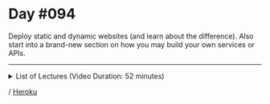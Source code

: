 # Day #094
Deploy static and dynamic websites (and learn about the difference). Also start into a brand-new section on how you may build your own services or APIs.

---

<details>
    <summary>List of Lectures (Video Duration: 52 minutes)</summary>
    <ul>
        <li>Improving Performance & Shrinking Assets (JS, Images)</li>
        <li>Deployment Example: Static Websites (Refresher)?</li>
        <li>Deployment Example: Dynamic Website With Backend Code</li>
        <li>Deploying A MongoDB Database With Atlas</li>
        <li>Finishing Dynamic Website Deployment</li>
        <hr>
        <li>Module Introduction</li>
        <li>APIs & Services: What & Why?</li>
        <li>JS Packages vs URL-based APIs: What We Will Build Here</li>
        <li>APIs vs "Traditional Websites"</li>
    </ul>
</details>

/ [Heroku](https://dyrits-wde.herokuapp.com/)